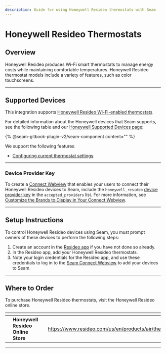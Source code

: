 ```yaml
---
description: Guide for using Honeywell Resideo thermostats with Seam
---
```


# Honeywell Resideo Thermostats

## Overview

Honeywell Resideo produces Wi-Fi smart thermostats to manage energy costs while maintaining comfortable temperatures. Honeywell Resideo thermostat models include a variety of features, such as color touchscreens.

***

## Supported Devices

This integration supports [Honeywell Resideo Wi-Fi-enabled thermostats](https://www.resideo.com/us/en/products/air/thermostats/).

For detailed information about the Honeywell devices that Seam supports, see the following table and our [Honeywell Supported Devices page](https://www.seam.co/manufacturers/honeywell):

{% @seam-gitbook-plugin-v2/seam-component content="<seam-supported-device-table
  endpoint="https://connect.getseam.com"
  publishable-key="seam_pk1J0Bgui_oYEuzDhOqUzSBkrPmrNsUuKL"
  user-identifier-key="c6e74334-eb31-4719-b679-d84cf1c07d9c"
  manufacturers='["Honeywell"]'
/>" %}

We support the following features:

* [Configuring current thermostat settings](../../products/thermostats/configure-current-climate-settings.md)

***

### Device Provider Key

To create a [Connect Webview](../../core-concepts/connect-webviews/) that enables your users to connect their Honeywell Resideo devices to Seam, include the `honeywell_resideo` [device provider key](../../api-clients/connect_webviews/#device-provider-keys) in the `accepted_providers` list. For more information, see [Customize the Brands to Display in Your Connect Webview](../../core-concepts/connect-webviews/customizing-connect-webviews.md#customize-the-brands-to-display-in-your-connect-webviews).

***

## Setup Instructions

To control Honeywell Resideo devices using Seam, you must prompt owners of these devices to perform the following steps:

1. Create an account in the [Resideo app](https://www.resideo.com/us/en/resideo-smart-home-app/) if you have not done so already.
2. In the Resideo app, add your Honeywell Resideo thermostats.
3. Note your login credentials for the Resideo app, and use these credentials to log in to the [Seam Connect Webview](../../core-concepts/connect-webviews/) to add your devices to Seam.

***

## Where to Order

To purchase Honeywell Resideo thermostats, visit the Honeywell Resideo online store.

<table data-view="cards"><thead><tr><th></th><th></th><th></th><th data-hidden data-card-target data-type="content-ref"></th><th data-hidden data-card-cover data-type="files"></th></tr></thead><tbody><tr><td></td><td><strong>Honeywell Resideo Online Store</strong></td><td></td><td><a href="https://www.resideo.com/us/en/products/air/thermostats/">https://www.resideo.com/us/en/products/air/thermostats/</a></td><td><a href="../../.gitbook/assets/honeywell-logo.png">honeywell-logo.png</a></td></tr></tbody></table>

***
